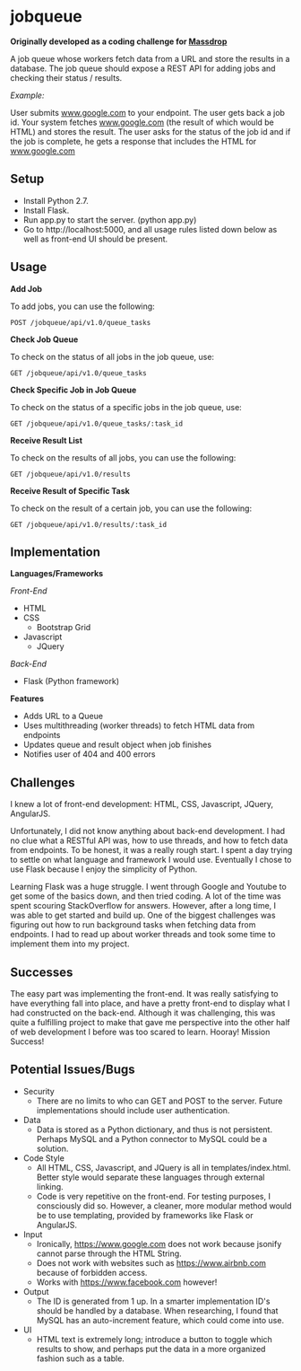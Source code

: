 # jobqueue
**Originally developed as a coding challenge for [Massdrop](https://www.massdrop.com)**

A job queue whose workers fetch data from a URL and store the results in a database.  The job queue should expose a REST API for adding jobs and checking their status / results.

_Example:_

User submits www.google.com to your endpoint.  The user gets back a job id. Your system fetches www.google.com (the result of which would be HTML) and stores the result.  The user asks for the status of the job id and if the job is complete, he gets a response that includes the HTML for www.google.com

## Setup
* Install Python 2.7.
* Install Flask.
* Run app.py to start the server. (python app.py)
* Go to http://localhost:5000, and all usage rules listed down below as well as front-end UI should be present.

## Usage
**Add Job**

To add jobs, you can use the following:

<code>POST /jobqueue/api/v1.0/queue_tasks</code>

**Check Job Queue**

To check on the status of all jobs in the job queue, use:

<code>GET /jobqueue/api/v1.0/queue_tasks</code>

**Check Specific Job in Job Queue**

To check on the status of a specific jobs in the job queue, use:

<code>GET /jobqueue/api/v1.0/queue_tasks/:task_id</code>

**Receive Result List**

To check on the results of all jobs, you can use the following:

<code>GET /jobqueue/api/v1.0/results</code>

**Receive Result of Specific Task**

To check on the result of a certain job, you can use the following:

<code>GET /jobqueue/api/v1.0/results/:task_id</code>

## Implementation
**Languages/Frameworks**

_Front-End_
* HTML
* CSS
  * Bootstrap Grid
* Javascript
  * JQuery

_Back-End_
* Flask (Python framework)

**Features**

* Adds URL to a Queue
* Uses multithreading (worker threads) to fetch HTML data from endpoints
* Updates queue and result object when job finishes
* Notifies user of 404 and 400 errors

## Challenges

I knew a lot of front-end development: HTML, CSS, Javascript, JQuery, AngularJS.

Unfortunately, I did not know anything about back-end development. I had no clue what a RESTful API was, how to use threads, and how to fetch data from endpoints. To be honest, it was a really rough start. I spent a day trying to settle on what language and framework I would use. Eventually I chose to use Flask because I enjoy the simplicity of Python.

Learning Flask was a huge struggle. I went through Google and Youtube to get some of the basics down, and then tried coding. A lot of the time was spent scouring StackOverflow for answers. However, after a long time, I was able to get started and build up. One of the biggest challenges was figuring out how to run background tasks when fetching data from endpoints. I had to read up about worker threads and took some time to implement them into my project.

## Successes

The easy part was implementing the front-end. It was really satisfying to have everything fall into place, and have a pretty front-end to display what I had constructed on the back-end. Although it was challenging, this was quite a fulfilling project to make that gave me perspective into the other half of web development I before was too scared to learn. Hooray! Mission Success!

## Potential Issues/Bugs
* Security
  * There are no limits to who can GET and POST to the server. Future implementations should include user authentication.
* Data
  * Data is stored as a Python dictionary, and thus is not persistent. Perhaps MySQL and a Python connector to MySQL could be a solution.
* Code Style
  * All HTML, CSS, Javascript, and JQuery is all in templates/index.html. Better style would separate these languages through external linking.
  * Code is very repetitive on the front-end. For testing purposes, I consciously did so. However, a cleaner, more modular method would be to use templating, provided by frameworks like Flask or AngularJS.
* Input
  * Ironically, https://www.google.com does not work because jsonify cannot parse through the HTML String.
  * Does not work with websites such as https://www.airbnb.com because of forbidden access.
  * Works with https://www.facebook.com however!
* Output
  * The ID is generated from 1 up. In a smarter implementation ID's should be handled by a database. When researching, I found that MySQL has an auto-increment feature, which could come into use.
* UI
  * HTML text is extremely long; introduce a button to toggle which results to show, and perhaps put the data in a more organized fashion such as a table.
